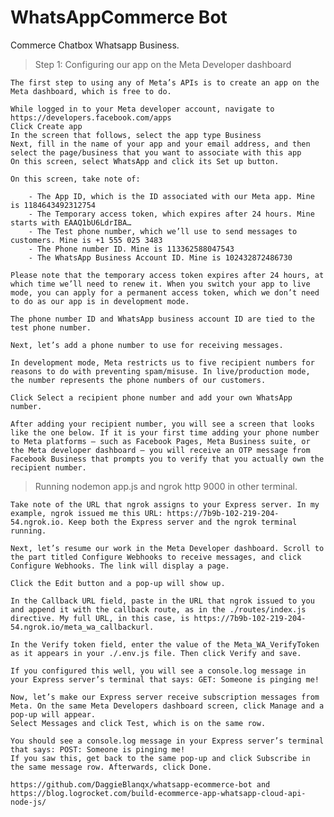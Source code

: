 # WhatsAppCommerce Bot

Commerce Chatbox Whatsapp Business.

> Step 1: Configuring our app on the Meta Developer dashboard

    The first step to using any of Meta’s APIs is to create an app on the Meta dashboard, which is free to do.

    While logged in to your Meta developer account, navigate to https://developers.facebook.com/apps
    Click Create app
    In the screen that follows, select the app type Business
    Next, fill in the name of your app and your email address, and then select the page/business that you want to associate with this app
    On this screen, select WhatsApp and click its Set up button.

    On this screen, take note of:

        - The App ID, which is the ID associated with our Meta app. Mine is 1184643492312754
        - The Temporary access token, which expires after 24 hours. Mine starts with EAAQ1bU6LdrIBA…
        - The Test phone number, which we’ll use to send messages to customers. Mine is +1 555 025 3483
        - The Phone number ID. Mine is 113362588047543
        - The WhatsApp Business Account ID. Mine is 102432872486730
    
    Please note that the temporary access token expires after 24 hours, at which time we’ll need to renew it. When you switch your app to live mode, you can apply for a permanent access token, which we don’t need to do as our app is in development mode.

    The phone number ID and WhatsApp business account ID are tied to the test phone number.

    Next, let’s add a phone number to use for receiving messages.

    In development mode, Meta restricts us to five recipient numbers for reasons to do with preventing spam/misuse. In live/production mode, the number represents the phone numbers of our customers.

    Click Select a recipient phone number and add your own WhatsApp number.

    After adding your recipient number, you will see a screen that looks like the one below. If it is your first time adding your phone number to Meta platforms — such as Facebook Pages, Meta Business suite, or the Meta developer dashboard — you will receive an OTP message from Facebook Business that prompts you to verify that you actually own the recipient number.

> Running nodemon app.js and ngrok http 9000 in other terminal.

    Take note of the URL that ngrok assigns to your Express server. In my example, ngrok issued me this URL: https://7b9b-102-219-204-54.ngrok.io. Keep both the Express server and the ngrok terminal running.

    Next, let’s resume our work in the Meta Developer dashboard. Scroll to the part titled Configure Webhooks to receive messages, and click Configure Webhooks. The link will display a page.

    Click the Edit button and a pop-up will show up.

    In the Callback URL field, paste in the URL that ngrok issued to you and append it with the callback route, as in the ./routes/index.js directive. My full URL, in this case, is https://7b9b-102-219-204-54.ngrok.io/meta_wa_callbackurl.

    In the Verify token field, enter the value of the Meta_WA_VerifyToken as it appears in your ./.env.js file. Then click Verify and save.

    If you configured this well, you will see a console.log message in your Express server’s terminal that says: GET: Someone is pinging me!

    Now, let’s make our Express server receive subscription messages from Meta. On the same Meta Developers dashboard screen, click Manage and a pop-up will appear.
    Select Messages and click Test, which is on the same row.

    You should see a console.log message in your Express server’s terminal that says: POST: Someone is pinging me!
    If you saw this, get back to the same pop-up and click Subscribe in the same message row. Afterwards, click Done.

    https://github.com/DaggieBlanqx/whatsapp-ecommerce-bot and https://blog.logrocket.com/build-ecommerce-app-whatsapp-cloud-api-node-js/